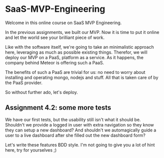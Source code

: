 # SaaS-MVP-Engineering

Welcome in this online course on SaaS MVP Engineering.


In the previous assignments, we built our MVP. Now it is time to put it online and let the world see your brilliant piece of work.

Like with the software itself, we're going to take an minimalistic approach here, leveraging as much as possible existing things. Therefor, we will deploy our MVP on a PaaS, platform as a service. As it happens, the company behind Meteor is offering such a PaaS.

The benefits of such a PaaS are trivial for us: no need to worry about installing and operating mongo, nodejs and stuff. All that is taken care of by the PaaS provider.

So without further ado, let's deploy.

## Assignment 4.2: some more tests
We have our first tests, but the usability still isn't what it should be. Shouldn't we provide a logged in user with extra navigation so they know they can setup a new dashboard? And shouldn't we automagically guide a user to a live dashboard after she filled out the new dashboard form?

Let's write these features BDD style. I'm not going to give you a lot of hint here, try for yourselves ;)
